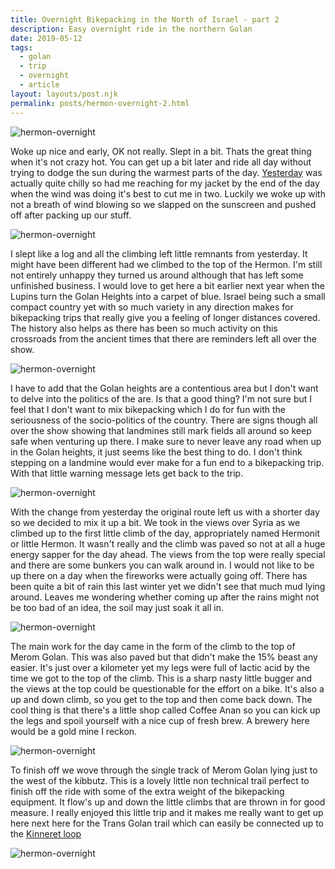 ```yaml
---
title: Overnight Bikepacking in the North of Israel - part 2
description: Easy overnight ride in the northern Golan
date: 2019-05-12
tags:
  - golan
  - trip
  - overnight
  - article
layout: layouts/post.njk
permalink: posts/hermon-overnight-2.html
---
```


![hermon-overnight](https://res.cloudinary.com/bikepacking/image/upload/f_auto,q_auto,c_scale,w_1024,dpr_auto/v1565167838/20190504_082807_fd8qdw.jpg)

Woke up nice and early, OK not really. Slept in a bit. Thats the great thing when it's not crazy hot. You can get up a bit later and ride all day without trying to dodge the sun during the warmest parts of the day. [Yesterday](/posts/20190504-hermon-overnight-p1) was actually quite chilly so had me reaching for my jacket by the end of the day when the wind was doing it's best to cut me in two. Luckily we woke up with not a breath of wind blowing so we slapped on the sunscreen and pushed off after packing up our stuff.

![hermon-overnight](https://res.cloudinary.com/bikepacking/image/upload/f_auto,q_auto,c_scale,w_1024,dpr_auto/v1565167836/20190504_083919_ksftqw.jpg)

I slept like a log and all the climbing left little remnants from yesterday. It might have been different had we climbed to the top of the Hermon. I'm still not entirely unhappy they turned us around although that has left some unfinished business. I would love to get here a bit earlier next year when the Lupins turn the Golan Heights into a carpet of blue. Israel being such a small compact country yet with so much variety in any direction makes for bikepacking trips that really give you a feeling of longer distances covered. The history also helps as there has been so much activity on this crossroads from the ancient times that there are reminders left all over the show.

![hermon-overnight](https://res.cloudinary.com/bikepacking/image/upload/f_auto,q_auto,c_scale,w_1024,dpr_auto/v1565167835/20190504_090358_pa4shk.jpg)

I have to add that the Golan heights are a contentious area but I don't want to delve into the politics of the are. Is that a good thing? I'm not sure but I feel that I don't want to mix bikepacking which I do for fun with the seriousness of the socio-politics of the country. There are signs though all over the show showing that landmines still mark fields all around so keep safe when venturing up there. I make sure to never leave any road when up in the Golan heights, it just seems like the best thing to do. I don't think stepping on a landmine would ever make for a fun end to a bikepacking trip. With that little warning message lets get back to the trip.

![hermon-overnight](https://res.cloudinary.com/bikepacking/image/upload/f_auto,q_auto,c_scale,w_1024,dpr_auto/v1565167832/IMG-20190504-WA0069_kkz4pr.jpg)

With the change from yesterday the original route left us with a shorter day so we decided to mix it up a bit. We took in the views over Syria as we climbed up to the first little climb of the day, appropriately named Hermonit or little Hermon. It wasn't really and the climb was paved so not at all a huge energy sapper for the day ahead. The views from the top were really special and there are some bunkers you can walk around in. I would not like to be up there on a day when the fireworks were actually going off. There has been quite a bit of rain this last winter yet we didn't see that much mud lying around. Leaves me wondering whether coming up after the rains might not be too bad of an idea, the soil may just soak it all in.

![hermon-overnight](https://res.cloudinary.com/bikepacking/image/upload/f_auto,q_auto,c_scale,w_1024,dpr_auto/v1565167810/20190504_110852_fpozwa.jpg)

The main work for the day came in the form of the climb to the top of Merom Golan. This was also paved but that didn't make the 15% beast any easier. It's just over a kilometer yet my legs were full of lactic acid by the time we got to the top of the climb. This is a sharp nasty little bugger and the views at the top could be questionable for the effort on a bike. It's also a up and down climb, so you get to the top and then come back down. The cool thing is that there's a little shop called Coffee Anan so you can kick up the legs and spoil yourself with a nice cup of fresh brew. A brewery here would be a gold mine I reckon.

![hermon-overnight](https://res.cloudinary.com/bikepacking/image/upload/f_auto,q_auto,c_scale,w_1024,dpr_auto/v1565167809/20190504_121004_lmfk4w.jpg)

To finish off we wove through the single track of Merom Golan lying just to the west of the kibbutz. This is a lovely little non technical trail perfect to finish off the ride with some of the extra weight of the bikepacking equipment. It flow's up and down the little climbs that are thrown in for good measure. I really enjoyed this little trip and it makes me really want to get up here next here for the Trans Golan trail which can easily be connected up to the [Kinneret loop](/posts/20171225-sea-of-galilee-trip)

![hermon-overnight](https://res.cloudinary.com/bikepacking/image/upload/f_auto,q_auto,c_scale,w_1024,dpr_auto/v1565167807/IMG-20190504-WA0100_wigtxi.jpg)
